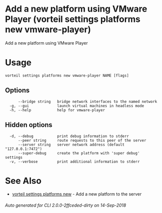# Add a new platform using VMware Player (vorteil settings platforms new vmware-player)

Add a new platform using VMware Player

# Usage

```
vorteil settings platforms new vmware-player NAME [flags]
```

## Options

```
      --bridge string   bridge network interfaces to the named network
  -g, --gui             launch virtual machines in headless mode
  -h, --help            help for vmware-player
```

## Hidden options

```
  -d, --debug           print debug information to stderr
      --peer string     route requests to this peer of the server
      --server string   server network address (default "127.0.0.1:7472")
      --super-debug     create the platform with 'super debug' settings
  -v, --verbose         print additional information to stderr
```

# See Also

* [vorteil settings platforms new](../platforms_new)	 - Add a new platform to the server

###### Auto generated for CLI 2.0.0-2ffceded-dirty on 14-Sep-2018
